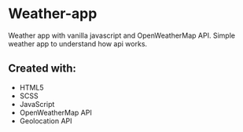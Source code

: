 # Weather-app
Weather app with vanilla javascript and OpenWeatherMap API. 
Simple weather app to understand how api works.
## Created with:
* HTML5
* SCSS
* JavaScript
* OpenWeatherMap API
* Geolocation API
